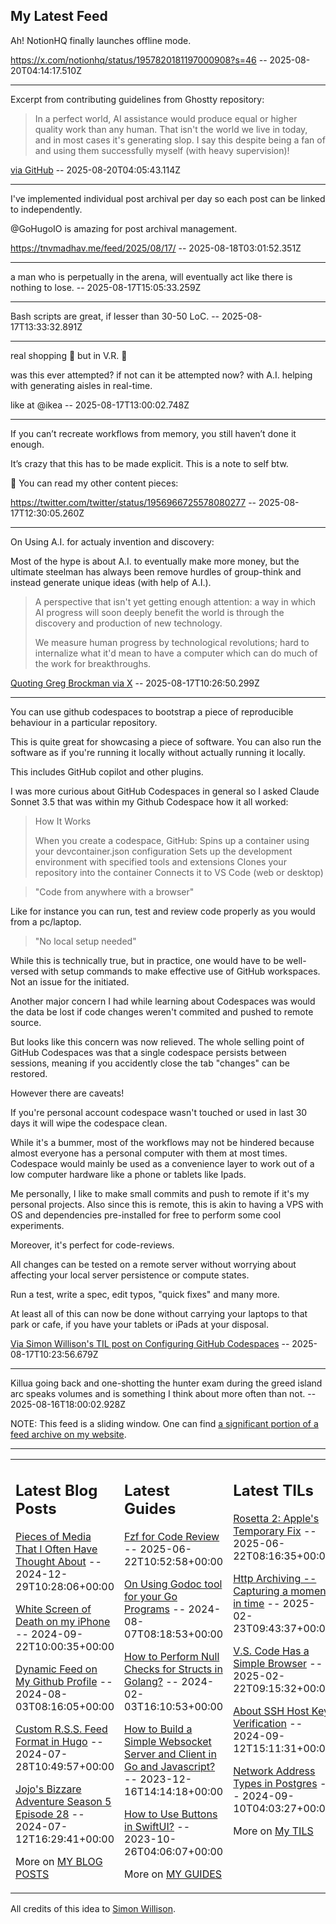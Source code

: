 ## My Latest Feed

<!-- feed starts -->
Ah! NotionHQ finally launches offline mode.

https://x.com/notionhq/status/1957820181197000908?s=46  -- 2025-08-20T04:14:17.510Z

---

Excerpt from contributing guidelines from Ghostty repository:

> In a perfect world, AI assistance would produce equal or higher quality
work than any human. That isn't the world we live in today, and in most cases it's generating slop. I say this despite being a fan of and using them
successfully myself (with heavy supervision)!

[via GitHub](https://github.com/ghostty-org/ghostty/pull/8289/files)  -- 2025-08-20T04:05:43.114Z

---

I've implemented individual post archival per day so each post can be linked to independently.

@GoHugoIO is amazing for post archival management.

https://tnvmadhav.me/feed/2025/08/17/  -- 2025-08-18T03:01:52.351Z

---

a man who is perpetually in the arena, will eventually act like there is nothing to lose.  -- 2025-08-17T15:05:33.259Z

---

Bash scripts are great, if lesser than 30-50 LoC.  -- 2025-08-17T13:33:32.891Z

---

real shopping 🛒  but in V.R. 🥽 

was this ever attempted? if not can it be attempted now? with A.I. helping with generating aisles in real-time.

like at @ikea  -- 2025-08-17T13:00:02.748Z

---

If you can’t recreate workflows from memory, you still haven’t done it enough.

It’s crazy that this has to be made explicit. This is a note to self btw.


🔗 You can read my other content pieces:

https://twitter.com/twitter/status/1956966725578080277  -- 2025-08-17T12:30:05.260Z

---

On Using A.I. for actualy invention and discovery:

Most of the hype is about A.I. to eventually make more money, but the ultimate steelman has always been remove hurdles of group-think and instead generate unique ideas (with help of A.I.).

>A perspective that isn't yet getting enough attention: a way in which AI progress will soon deeply benefit the world is through the discovery and production of new technology.
>
>We measure human progress by technological revolutions; hard to internalize what it'd mean to have a computer which can do much of the work for breakthroughs.

[Quoting Greg Brockman via X](https://x.com/gdb/status/1956893646550356247)  -- 2025-08-17T10:26:50.299Z

---

You can use github codespaces to bootstrap a piece of reproducible behaviour in a particular repository.

This is quite great for showcasing a piece of software. You can also run the software as if you're running it locally without actually running it locally.

This includes GitHub copilot and other plugins.

I was more curious about GitHub Codespaces in general so I asked Claude Sonnet 3.5 that was within my Github Codespace how it all worked:

> How It Works
>
>When you create a codespace, GitHub:
>Spins up a container using your devcontainer.json configuration
>Sets up the development environment with specified tools and extensions
>Clones your repository into the container
>Connects it to VS Code (web or desktop)

> "Code from anywhere with a browser"

Like for instance you can run, test and review code properly as you would from a pc/laptop.

> "No local setup needed"

While this is technically true, but in practice, one would have to be well-versed with setup commands to make effective use of GitHub workspaces. 
Not an issue for the initiated.

Another major concern I had while learning about Codespaces was would the data be lost if code changes weren't commited and pushed to remote source.

But looks like this concern was now relieved. The whole selling point of GitHub Codespaces was that a single codespace persists between sessions, meaning if you accidently close the tab "changes" can be restored.

However there are caveats!

If you're personal account codespace wasn't touched or used in last 30 days it will wipe the codespace clean.


While it's a bummer, most of the workflows may not be hindered because almost everyone has a personal computer with them at most times. Codespace would mainly be used as a convenience layer to work out of a low computer hardware like a phone or tablets like Ipads.

Me personally, I like to make small commits and push to remote if it's my personal projects. Also since this is remote, this is akin to having a VPS with OS and dependencies pre-installed for free to perform some cool experiments.

Moreover, it's perfect for code-reviews.

All changes can be tested on a remote server without worrying about affecting your local server persistence or compute states.

Run a test, write a spec, edit typos, "quick fixes" and many more.

At least all of this can now be done without carrying your laptops to that park or cafe, if you have your tablets or iPads at your disposal.

[Via Simon Willison's TIL post on Configuring GitHub Codespaces](https://til.simonwillison.net/github/codespaces-devcontainers)  -- 2025-08-17T10:23:56.679Z

---

Killua going back and one-shotting the hunter exam during the greed island arc speaks volumes and is something I think about more often than not.  -- 2025-08-16T18:00:02.928Z
<!-- feed ends -->

NOTE: This feed is a sliding window. One can find [a significant portion of a feed archive on my website](https://tnvmadhav.me/feed/).

---


<table><tr><td valign="top" width="33%">

## Latest Blog Posts

<!-- blog starts -->
[Pieces of Media That I Often Have Thought About](https://tnvmadhav.me/blog/pieces-of-media-that-i-often-have-thought-about/) -- 2024-12-29T10:28:06+00:00

[White Screen of Death on my iPhone](https://tnvmadhav.me/blog/white-screen-of-death-on-my-iphone/) -- 2024-09-22T10:00:35+00:00

[Dynamic Feed on My Github Profile](https://tnvmadhav.me/blog/dynamic-feed-on-my-github-profile/) -- 2024-08-03T08:16:05+00:00

[Custom R.S.S. Feed Format in Hugo](https://tnvmadhav.me/blog/custom-rss-feed-format-in-hugo/) -- 2024-07-28T10:49:57+00:00

[Jojo's Bizzare Adventure Season 5 Episode 28](https://tnvmadhav.me/blog/jojos-bizzare-adventure-season-5-episode-28/) -- 2024-07-12T16:29:41+00:00

More on [MY BLOG POSTS](https://tnvmadhav.me/blog/)
<!-- blog ends -->

</td><td valign="top" width="34%">

## Latest Guides

<!-- guide starts -->
[Fzf for Code Review](https://tnvmadhav.me/guides/fzf-for-code-review/) -- 2025-06-22T10:52:58+00:00

[On Using Godoc tool for your Go Programs](https://tnvmadhav.me/guides/on-using-godoc-tool/) -- 2024-08-07T08:18:53+00:00

[How to Perform Null Checks for Structs in Golang?](https://tnvmadhav.me/guides/how-to-perform-null-checks-for-structs-in-golang/) -- 2024-02-03T16:10:53+00:00

[How to Build a Simple Websocket Server and Client in Go and Javascript?](https://tnvmadhav.me/guides/how-to-build-a-simple-websocket-server-and-client-in-go/) -- 2023-12-16T14:14:18+00:00

[How to Use Buttons in SwiftUI?](https://tnvmadhav.me/guides/how-to-use-buttons-in-swiftui/) -- 2023-10-26T04:06:07+00:00

More on [MY GUIDES](https://tnvmadhav.me/guides/)
<!-- guide ends -->

</td><td valign="top" width="33%">

## Latest TILs

<!-- til starts -->
[Rosetta 2: Apple's Temporary Fix](https://tnvmadhav.me/til/rosetta-2/) -- 2025-06-22T08:16:35+00:00

[Http Archiving -- Capturing a moment in time](https://tnvmadhav.me/til/http-archiving/) -- 2025-02-23T09:43:37+00:00

[V.S. Code Has a Simple Browser](https://tnvmadhav.me/til/vscode-has-a-simple-browser/) -- 2025-02-22T09:15:32+00:00

[About SSH Host Key Verification](https://tnvmadhav.me/til/ssh-host-key-verification/) -- 2024-09-12T15:11:31+00:00

[Network Address Types in Postgres](https://tnvmadhav.me/til/network-address-types-in-postgres/) -- 2024-09-10T04:03:27+00:00

More on [My TILS](https://tnvmadhav.me/til/)
<!-- til ends -->

</td></tr></table>


All credits of this idea to [Simon Willison](https://github.com/simonw/simonw/).